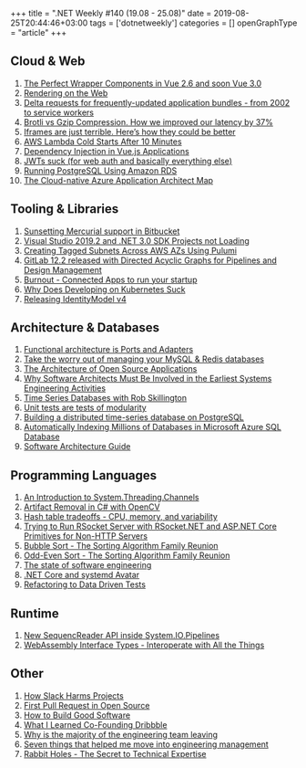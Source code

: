 +++
title = ".NET Weekly #140 (19.08 - 25.08)"
date = 2019-08-25T20:44:46+03:00
tags = ['dotnetweekly']
categories = []
openGraphType = "article"
+++

## Cloud & Web

1. [The Perfect Wrapper Components in Vue 2.6 and soon Vue 3.0](https://dev.to/veebuv/the-perfect-wrapper-components-in-vue-2-6-and-soon-vue-3-0-2pae)
1. [Rendering on the Web](https://developers.google.com/web/updates/2019/02/rendering-on-the-web)
1. [Delta requests for frequently-updated application bundles - from 2002 to service workers](https://blog.scottlogic.com/2019/08/15/delta-requests-frequently-updated-application-bundles-2002-to-service-workers.html)
1. [Brotli vs Gzip Compression. How we improved our latency by 37%](https://medium.com/oyotech/how-brotli-compression-gave-us-37-latency-improvement-14d41e50fee4)
1. [Iframes are just terrible. Here’s how they could be better](https://medium.com/@bluepnume/iframes-are-just-terrible-heres-how-they-could-be-better-974b731f0fb4)
1. [AWS Lambda Cold Starts After 10 Minutes](https://mikhail.io/2019/08/aws-lambda-cold-starts-after-10-minutes/)
1. [Dependency Injection in Vue.js Applications](https://markus.oberlehner.net/blog/dependency-injection-in-vue-applications/)
1. [JWTs suck (for web auth and basically everything else)](https://speakerdeck.com/rdegges/jwts-suck)
1. [Running PostgreSQL Using Amazon RDS](https://severalnines.com/database-blog/running-postgresql-using-amazon-rds)
1. [The Cloud-native Azure Application Architect Map](https://techcommunity.microsoft.com/t5/Azure-Developer-Community-Blog/The-Cloud-native-Azure-Application-Architect-Map/ba-p/812242)

<!--more-->

## Tooling & Libraries

1. [Sunsetting Mercurial support in Bitbucket](https://bitbucket.org/blog/sunsetting-mercurial-support-in-bitbucket)
1. [Visual Studio 2019.2 and .NET 3.0 SDK Projects not Loading](https://weblog.west-wind.com/posts/2019/Aug/21/Visual-Studio-20192-and-NET-30-SDK-Projects-not-Loading)
1. [Creating Tagged Subnets Across AWS AZs Using Pulumi](https://blog.scottlowe.org/2019/08/21/creating-tagged-subnets-across-aws-azs-using-pulumi/)
1. [GitLab 12.2 released with Directed Acyclic Graphs for Pipelines and Design Management](https://about.gitlab.com/2019/08/22/gitlab-12-2-released/)
1. [Burnout - Connected Apps to run your startup](https://burnout.so/)
1. [Why Does Developing on Kubernetes Suck](https://blog.tilt.dev/2019/08/21/why-does-developing-on-kubernetes-suck.html)
1. [Releasing IdentityModel v4](https://leastprivilege.com/2019/08/24/releasing-identitymodel-v4/)

## Architecture & Databases

1. [Functional architecture is Ports and Adapters](https://blog.ploeh.dk/2016/03/18/functional-architecture-is-ports-and-adapters/)
1. [Take the worry out of managing your MySQL & Redis databases](https://blog.digitalocean.com/take-the-worry-out-of-managing-your-mysql-redis-databases/)
1. [The Architecture of Open Source Applications](http://www.aosabook.org/en/index.html)
1. [Why Software Architects Must Be Involved in the Earliest Systems Engineering Activities](https://insights.sei.cmu.edu/sei_blog/2019/08/why-software-architects-must-be-involved-in-the-earliest-systems-engineering-activities.html)
1. [Time Series Databases with Rob Skillington](https://softwareengineeringdaily.com/2019/08/21/time-series-databases-with-rob-skillington/)
1. [Unit tests are tests of modularity](https://blogs.itemis.com/en/unit-tests-are-tests-of-modularity)
1. [Building a distributed time-series database on PostgreSQL](https://blog.timescale.com/blog/building-a-distributed-time-series-database-on-postgresql/)
1. [Automatically Indexing Millions of Databases in Microsoft Azure SQL Database](https://www.microsoft.com/en-us/research/publication/automatically-indexing-millions-of-databases-in-microsoft-azure-sql-database/)
1. [Software Architecture Guide](https://martinfowler.com/architecture/)

## Programming Languages

1. [An Introduction to System.Threading.Channels](https://www.stevejgordon.co.uk/an-introduction-to-system-threading-channels)
1. [Artifact Removal in C# with OpenCV](https://lostindetails.com/articles/Image-Artifact-removal-in-CSharp)
1. [Hash table tradeoffs - CPU, memory, and variability](https://medium.com/@leventov/hash-table-tradeoffs-cpu-memory-and-variability-22dc944e6b9a)
1. [Trying to Run RSocket Server with RSocket.NET and ASP.NET Core Primitives for Non-HTTP Servers](https://www.tpeczek.com/2019/08/trying-to-run-rsocket-server-with.html)
1. [Bubble Sort - The Sorting Algorithm Family Reunion](https://exceptionnotfound.net/bubble-sort-csharp-the-sorting-algorithm-family-reunion/)
1. [Odd-Even Sort - The Sorting Algorithm Family Reunion](https://exceptionnotfound.net/odd-even-sort-csharp-the-sorting-algorithm-family-reunion/)
1. [The state of software engineering](http://danielbachler.de/2019/08/11/the-state-of-software-engineering.html)
1. [.NET Core and systemd Avatar](https://devblogs.microsoft.com/dotnet/net-core-and-systemd/)
1. [Refactoring to Data Driven Tests](https://indexoutofrange.com//refactoring-to-data-driven-tests/)

## Runtime

1. [New SequencReader API inside System.IO.Pipelines](https://github.com/dotnet/core/blob/master/release-notes/3.0/preview/api-diff/preview1/3.0-preview1_System.Buffers.md)
1. [WebAssembly Interface Types - Interoperate with All the Things](https://hacks.mozilla.org/2019/08/webassembly-interface-types/)

## Other

1. [How Slack Harms Projects](https://www.silasreinagel.com/blog/2019/08/12/how-slack-harms-projects/)
1. [First Pull Request in Open Source](https://wojciechnagorski.com/2018/12/first-pull-request-in-open-source/)
1. [How to Build Good Software](https://www.csc.gov.sg/articles/how-to-build-good-software)
1. [What I Learned Co-Founding Dribbble](https://medium.com/dribbble/what-i-learned-co-founding-dribbble-8680f6816e3d)
1. [Why is the majority of the engineering team leaving](https://medium.com/@giorgia1london/why-is-the-majority-of-the-engineering-team-leaving-ebf3955f8214)
1. [Seven things that helped me move into engineering management](https://blog.pragmaticengineer.com/things-that-helped-me-successfully-move-into-engineering-management/)
1. [Rabbit Holes - The Secret to Technical Expertise](http://blog.bityard.net/articles/2019/August/rabbit-holes-the-secret-to-technical-expertise.html)
